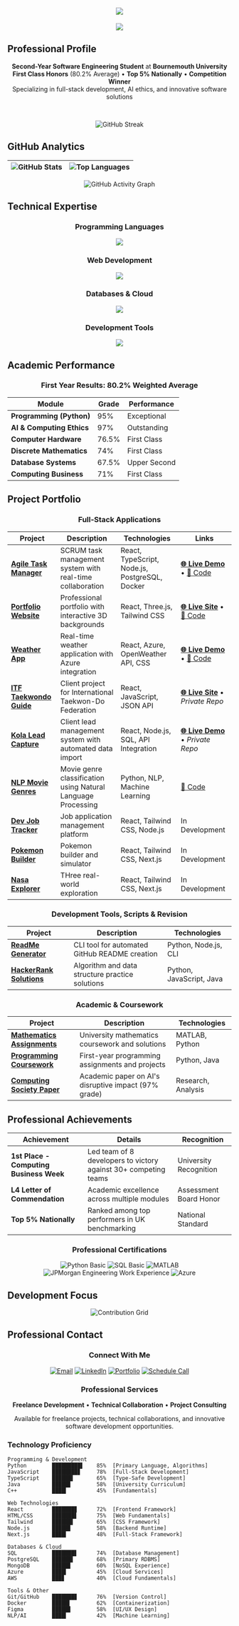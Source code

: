 <h1 align="center">
  <img src="https://readme-typing-svg.herokuapp.com/?font=Righteous&size=35&center=true&vCenter=true&width=500&height=70&duration=4000&lines=Hi+There!+👋;I'm+Riley+Jordan;Software+Engineer;CS+Student;Full-Stack+Developer;" />
</h1>

<div align="center">
  <img src="https://user-images.githubusercontent.com/73097560/115834477-dbab4500-a447-11eb-908a-139a6edaec5c.gif"/>
</div>

## Professional Profile

<div align="center">

**Second-Year Software Engineering Student** at **Bournemouth University**  
**First Class Honors** (80.2% Average) • **Top 5% Nationally** • **Competition Winner**  
Specializing in full-stack development, AI ethics, and innovative software solutions

</div>

<br/>

<div align="center">
  
![GitHub Streak](https://streak-stats.demolab.com?user=xmrenigmax&theme=vue-dark&border_radius=8&date_format=M%20j%5B%2C%20Y%5D)
  
</div>

## GitHub Analytics

<div align="center">

| ![GitHub Stats](https://github-readme-stats.vercel.app/api?username=xmrenigmax&show_icons=true&theme=vue-dark&hide_border=true&include_all_commits=true&count_private=true) | ![Top Languages](https://github-readme-stats.vercel.app/api/top-langs/?username=xmrenigmax&layout=compact&theme=vue-dark&hide_border=true) |
|:---:|:---:|

![GitHub Activity Graph](https://github-readme-activity-graph.vercel.app/graph?username=xmrenigmax&custom_title=GitHub%20Activity&theme=vue-dark&hide_border=true&area=true)

</div>

## Technical Expertise

<div align="center">

### Programming Languages
<img src="https://skillicons.dev/icons?i=python,javascript,typescript,java,cpp&theme=dark" />

### Web Development
<img src="https://skillicons.dev/icons?i=react,nextjs,nodejs,html,css,tailwind&theme=dark" />

### Databases & Cloud
<img src="https://skillicons.dev/icons?i=postgresql,mysql,mongodb,aws,azure,vercel&theme=dark" />

### Development Tools
<img src="https://skillicons.dev/icons?i=git,github,docker,figma,vscode,postman&theme=dark" />

</div>

## Academic Performance

<div align="center">

### First Year Results: 80.2% Weighted Average

| Module | Grade | Performance |
|--------|-------|-------------|
| **Programming (Python)** | 95% | Exceptional |
| **AI & Computing Ethics** | 97% | Outstanding |
| **Computer Hardware** | 76.5% | First Class |
| **Discrete Mathematics** | 74% | First Class |
| **Database Systems** | 67.5% | Upper Second |
| **Computing Business** | 71% | First Class |

</div>

## Project Portfolio

<div align="center">

###  Full-Stack Applications

| Project | Description | Technologies | Links |
|---------|-------------|--------------|--------|
| **[Agile Task Manager](https://github.com/xmrenigmax/AgileTaskManager)** | SCRUM task management system with real-time collaboration | React, TypeScript, Node.js, PostgreSQL, Docker | [**🌐 Live Demo**](https://agile-task-manager-client.vercel.app/home) • [📁 Code](https://github.com/xmrenigmax/AgileTaskManager) |
| **[Portfolio Website](https://github.com/xmrenigmax/MyPortfolio)** | Professional portfolio with interactive 3D backgrounds | React, Three.js, Tailwind CSS | [**🌐 Live Site**](https://my-portfolio-gold-five-45.vercel.app/) • [📁 Code](https://github.com/xmrenigmax/MyPortfolio) |
| **[Weather App](https://github.com/xmrenigmax/Weather_App)** | Real-time weather application with Azure integration | React, Azure, OpenWeather API, CSS | [**🌐 Live Demo**](https://weather-app-amber-omega-61.vercel.app/) • [📁 Code](https://github.com/xmrenigmax/Weather_App) |
| **[ITF Taekwondo Guide](https://github.com/xmrenigmax)** | Client project for International Taekwon-Do Federation | React, JavaScript, JSON API | [**🌐 Live Site**](https://itf-taekwondo-guide.vercel.app/) • *Private Repo* |
| **[Kola Lead Capture](https://github.com/xmrenigmax)** | Client lead management system with automated data import | React, Node.js, SQL, API Integration | [**🌐 Live Demo**](https://kola-lead-capture-client.vercel.app/login) • *Private Repo* |
| **[NLP Movie Genres](https://github.com/xmrenigmax/NLPMovieGenres)** | Movie genre classification using Natural Language Processing | Python, NLP, Machine Learning | [📁 Code](https://github.com/xmrenigmax/NLPMovieGenres) |
| **[Dev Job Tracker](https://github.com/xmrenigmax)** | Job application management platform | React, Tailwind CSS, Node.js | In Development | n/a |
| **[Pokemon Builder](https://github.com/xmrenigmax/Pokemon-Team-Builder)** | Pokemon builder and simulator | React, Tailwind CSS, Next.js | In Development |[**🌐 Live Demo**](https://pokemon-team-builder-plum.vercel.app/) • [📁 Code](https://github.com/xmrenigmax/Pokemon-Team-Builder) |
| **[Nasa Explorer]([https://github.com/xmrenigmax/])** | THree real-world exploration | React, Tailwind CSS, Next.js | In Development |[**🌐 Live Demo**](https://nasa-explorer-frontend-henna.vercel.app/) • [📁 Code](https://github.com/xmrenigmax/) |





### Development Tools, Scripts & Revision

| Project | Description | Technologies |
|---------|-------------|--------------|
| **[ReadMe Generator](https://github.com/xmrenigmax/ReadMeGenerator)** | CLI tool for automated GitHub README creation | Python, Node.js, CLI |
| **[HackerRank Solutions](https://github.com/xmrenigmax/Hackerrank)** | Algorithm and data structure practice solutions | Python, JavaScript, Java |

### Academic & Coursework

| Project | Description | Technologies |
|---------|-------------|--------------|
| **[Mathematics Assignments](https://github.com/xmrenigmax/L4_MathsAssignmentRepo)** | University mathematics coursework and solutions | MATLAB, Python |
| **[Programming Coursework](https://github.com/xmrenigmax/L4_Coursework_Programming)** | First-year programming assignments and projects | Python, Java |
| **[Computing Society Paper](https://github.com/xmrenigmax)** | Academic paper on AI's disruptive impact (97% grade) | Research, Analysis |

</div>

## Professional Achievements

<div align="center">

| Achievement | Details | Recognition |
|------------|---------|-------------|
| **1st Place - Computing Business Week** | Led team of 8 developers to victory against 30+ competing teams | University Recognition |
| **L4 Letter of Commendation** | Academic excellence across multiple modules | Assessment Board Honor |
| **Top 5% Nationally** | Ranked among top performers in UK benchmarking | National Standard |

### Professional Certifications

<div align="center">
  
![Python Basic](https://img.shields.io/badge/Python_Basic-HackerRank-32CD32?logo=hackerrank)
![SQL Basic](https://img.shields.io/badge/SQL_Basic-HackerRank-32CD32?logo=hackerrank)
![MATLAB](https://img.shields.io/badge/MATLAB-MathWorks-32CD32?logo=mathworks)
![JPMorgan Engineering Work Experience](https://img.shields.io/badge/Software_Engineering-JPMorgan-32CD32?logo=jpmorgan)
![Azure](https://img.shields.io/badge/Microsoft_Azure-Cloud_Services-0078D4?logo=microsoftazure)

</div>

</div>

## Development Focus

<div align="center">

![Contribution Grid](https://github-readme-streak-stats.herokuapp.com/?user=xmrenigmax&theme=vue-dark&hide_border=true)

</div>

## Professional Contact

<div align="center">

### Connect With Me

[![Email](https://img.shields.io/badge/Email-RileyJordan21@hotmail.com-D14836?style=for-the-badge&logo=gmail&logoColor=white)](mailto:RileyJordan21@hotmail.com)
[![LinkedIn](https://img.shields.io/badge/LinkedIn-MrRileyJordan-0077B5?style=for-the-badge&logo=linkedin&logoColor=white)](https://uk.linkedin.com/in/mrrileyjordan)
[![Portfolio](https://img.shields.io/badge/Portfolio-Live_Website-000000?style=for-the-badge&logo=vercel&logoColor=white)](https://mrenigma.uk)
[![Schedule Call](https://img.shields.io/badge/Schedule_Call-Calendly-006BFF?style=for-the-badge&logo=googlecalendar&logoColor=white)](https://calendly.com/xmrenigmax04/30min)

### Professional Services

**Freelance Development** • **Technical Collaboration** • **Project Consulting**

Available for freelance projects, technical collaborations, and innovative software development opportunities.


<div align="left">

### Technology Proficiency

```text
Programming & Development
Python        █████████▌    85%  [Primary Language, Algorithms]
JavaScript    ████████▊     78%  [Full-Stack Development]
TypeScript    ██████▌       65%  [Type-Safe Development]
Java          █████▊        58%  [University Curriculum]
C++           ████▍         45%  [Fundamentals]

Web Technologies
React         ███████▊      72%  [Frontend Framework]
HTML/CSS      ███████▋      75%  [Web Fundamentals]
Tailwind      ██████▌       65%  [CSS Framework]
Node.js       █████▊        58%  [Backend Runtime]
Next.js       ████▍         48%  [Full-Stack Framework]

Databases & Cloud
SQL           ███████▋      74%  [Database Management]
PostgreSQL    ██████▌       68%  [Primary RDBMS]
MongoDB       █████▊        60%  [NoSQL Experience]
Azure         ████▍         45%  [Cloud Services]
AWS           ███▊          40%  [Cloud Fundamentals]

Tools & Other
Git/GitHub    ███████▊      76%  [Version Control]
Docker        █████▌        62%  [Containerization]
Figma         █████▊        58%  [UI/UX Design]
NLP/AI        ████▍         42%  [Machine Learning]
```
</div>
